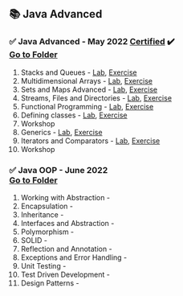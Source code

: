 
  <h2>
  <g-emoji alias="books" fallback-src="https://github.githubassets.com/images/icons/emoji/unicode/1f4da.png" class="emoji-result">📚</g-emoji>
  Java Advanced
  </h2>
  <h3>
  <g-emoji class="g-emoji" alias="white_check_mark" fallback-src="https://github.githubassets.com/images/icons/emoji/unicode/2705.png">✅</g-emoji>
  Java Advanced - May 2022
  <a href="https://softuni.bg/certificates/details/136108/ee4a5486" rel="nofollow">Certified</a>
<g-emoji class="g-emoji" alias="heavy_check_mark" fallback-src="https://github.githubassets.com/images/icons/emoji/unicode/2714.png">✔️</g-emoji>
   <br><a href="https://github.com/MartoDD/SoftUni-Java-Web-Developer/tree/main/Professional%20Modules/Java%20Advanced/Java%20Advanced/src" rel=nofollow>Go to Folder</a>
  </h3>
  
  1. Stacks and Queues - <a href="https://github.com/MartoDD/SoftUni-Java-Web-Developer/tree/main/Professional%20Modules/Java%20Advanced/Java%20Advanced/src/StacksAndQueues/Lab" rel="nofollow">Lab</a>, <a href="https://github.com/MartoDD/SoftUni-Java-Web-Developer/tree/main/Professional%20Modules/Java%20Advanced/Java%20Advanced/src/StacksAndQueues/Exercises" rel="nofollow">Exercise</a>
  2. Multidimensional Arrays - <a href="https://github.com/MartoDD/SoftUni-Java-Web-Developer/tree/main/Professional%20Modules/Java%20Advanced/Java%20Advanced/src/MultidimensionalArrays/Lab" rel="nofollow">Lab</a>, <a href="https://github.com/MartoDD/SoftUni-Java-Web-Developer/tree/main/Professional%20Modules/Java%20Advanced/Java%20Advanced/src/MultidimensionalArrays/Exercises" rel="nofollow">Exercise</a>
  3. Sets and Maps Advanced - <a href="https://github.com/MartoDD/SoftUni-Java-Web-Developer/tree/main/Professional%20Modules/Java%20Advanced/Java%20Advanced/src/SetsAndMapsAdvanced/Lab" rel="nofollow">Lab</a>, <a href="https://github.com/MartoDD/SoftUni-Java-Web-Developer/tree/main/Professional%20Modules/Java%20Advanced/Java%20Advanced/src/SetsAndMapsAdvanced/Exercise" rel="nofollow">Exercise</a> 
  4. Streams, Files and Directories - <a href="https://github.com/MartoDD/SoftUni-Java-Web-Developer/tree/main/Professional%20Modules/Java%20Advanced/Java%20Advanced/src/StreamsFilesAndDirectories/Lab" rel="nofollow">Lab</a>, <a href="https://github.com/MartoDD/SoftUni-Java-Web-Developer/tree/main/Professional%20Modules/Java%20Advanced/Java%20Advanced/src/StreamsFilesAndDirectories/Excersize" rel="nofollow">Exercise</a> 
  5. Functional Programming - <a href="https://github.com/MartoDD/SoftUni-Java-Web-Developer/tree/main/Professional%20Modules/Java%20Advanced/Java%20Advanced/src/FunctionalProgramming/Lab" rel="nofollow">Lab</a>, <a href="https://github.com/MartoDD/SoftUni-Java-Web-Developer/tree/main/Professional%20Modules/Java%20Advanced/Java%20Advanced/src/FunctionalProgramming/Exercises" rel="nofollow">Exercise</a>  
  6. Defining classes - <a href="https://github.com/MartoDD/SoftUni-Java-Web-Developer/tree/main/Professional%20Modules/Java%20Advanced/Java%20Advanced/src/DefiningClasses/Lab" rel="nofollow">Lab</a>, <a href="https://github.com/MartoDD/SoftUni-Java-Web-Developer/tree/main/Professional%20Modules/Java%20Advanced/Java%20Advanced/src/DefiningClasses/Exercises" rel="nofollow">Exercise</a>  
  7. Workshop 
  8. Generics - <a href="https://github.com/MartoDD/SoftUni-Java-Web-Developer/tree/main/Professional%20Modules/Java%20Advanced/Java%20Advanced/src/Generics/Lab" rel="nofollow">Lab</a>, <a href="https://github.com/MartoDD/SoftUni-Java-Web-Developer/tree/main/Professional%20Modules/Java%20Advanced/Java%20Advanced/src/Generics/Exercise" rel="nofollow">Exercise</a>  
  9. Iterators and Comparators - <a href="https://github.com/MartoDD/SoftUni-Java-Web-Developer/tree/main/Professional%20Modules/Java%20Advanced/Java%20Advanced/src/IteratorsAndComparators/Lab" rel="nofollow">Lab</a>, <a href="https://github.com/MartoDD/SoftUni-Java-Web-Developer/tree/main/Professional%20Modules/Java%20Advanced/Java%20Advanced/src/IteratorsAndComparators/Exercise" rel="nofollow">Exercise</a>  
  10. Workshop 
  <h3>
  <g-emoji class="g-emoji" alias="white_check_mark" fallback-src="https://github.githubassets.com/images/icons/emoji/unicode/2705.png">✅</g-emoji>
  Java OOP - June 2022
   <br><a href="https://github.com/MartoDD/SoftUni-Java-Web-Developer/tree/main/Professional%20Modules/Java%20Advanced/Java%20OOP/src" rel=nofollow>Go to Folder</a>
  </h3>
  
  1. Working with Abstraction - 
  2. Encapsulation -
  3. Inheritance -
  4. Interfaces and Abstraction -  
  5. Polymorphism - 
  6. SOLID - 
  7. Reflection and Annotation - 
  8. Exceptions and Error Handling -
  9. Unit Testing -
  10. Test Driven Development - 
  11. Design Patterns -
